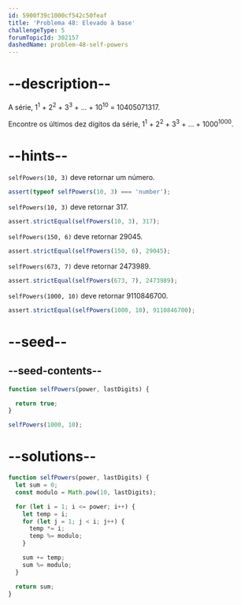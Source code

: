 ```yaml
---
id: 5900f39c1000cf542c50feaf
title: 'Problema 48: Elevado à base'
challengeType: 5
forumTopicId: 302157
dashedName: problem-48-self-powers
---
```


# --description--

A série, 1<sup>1</sup> + 2<sup>2</sup> + 3<sup>3</sup> + ... + 10<sup>10</sup> = 10405071317.

Encontre os últimos dez dígitos da série, 1<sup>1</sup> + 2<sup>2</sup> + 3<sup>3</sup> + ... + 1000<sup>1000</sup>.

# --hints--

`selfPowers(10, 3)` deve retornar um número.

```js
assert(typeof selfPowers(10, 3) === 'number');
```

`selfPowers(10, 3)` deve retornar 317.

```js
assert.strictEqual(selfPowers(10, 3), 317);
```

`selfPowers(150, 6)` deve retornar 29045.

```js
assert.strictEqual(selfPowers(150, 6), 29045);
```

`selfPowers(673, 7)` deve retornar 2473989.

```js
assert.strictEqual(selfPowers(673, 7), 2473989);
```

`selfPowers(1000, 10)` deve retornar 9110846700.

```js
assert.strictEqual(selfPowers(1000, 10), 9110846700);
```

# --seed--

## --seed-contents--

```js
function selfPowers(power, lastDigits) {

  return true;
}

selfPowers(1000, 10);
```

# --solutions--

```js
function selfPowers(power, lastDigits) {
  let sum = 0;
  const modulo = Math.pow(10, lastDigits);

  for (let i = 1; i <= power; i++) {
    let temp = i;
    for (let j = 1; j < i; j++) {
      temp *= i;
      temp %= modulo;
    }

    sum += temp;
    sum %= modulo;
  }

  return sum;
}
```

